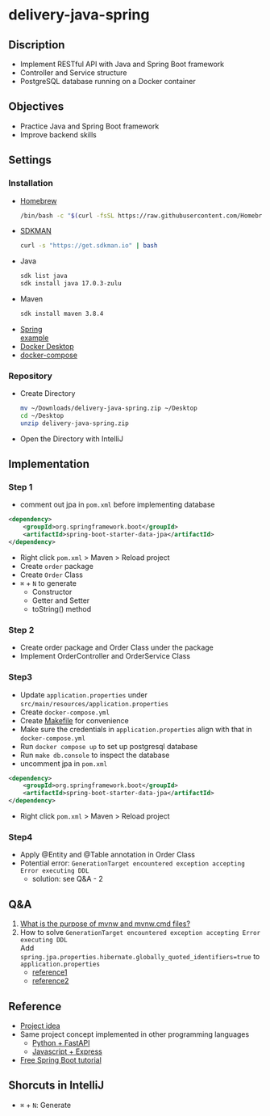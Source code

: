 # delivery-java-spring

## Discription
- Implement RESTful API with Java and Spring Boot framework
- Controller and Service structure
- PostgreSQL database running on a Docker container

## Objectives
- Practice Java and Spring Boot framework
- Improve backend skills

## Settings
### Installation
- [Homebrew](https://brew.sh/)
  ```bash
  /bin/bash -c "$(curl -fsSL https://raw.githubusercontent.com/Homebrew/install/HEAD/install.sh)"
  ```
- [SDKMAN](https://sdkman.io/)
    ```bash
    curl -s "https://get.sdkman.io" | bash
    ```
- Java
    ```bash
    sdk list java
    sdk install java 17.0.3-zulu
    ```
- Maven
    ```bash
    sdk install maven 3.8.4
    ```
- [Spring](https://start.spring.io/)<br>
  [example](https://start.spring.io/#!type=maven-project&language=java&platformVersion=2.7.4&packaging=jar&jvmVersion=17&groupId=github.com%2Fleehaowei%2F&artifactId=delivery-java-spring&name=delivery-java-spring&description=Demo%20project%20for%20Spring%20Boot&packageName=github.com%2Fleehaowei%2F.delivery-java-spring&dependencies=web,data-jpa,postgresql)
- [Docker Desktop](https://www.docker.com/products/docker-desktop/)
- [docker-compose](https://formulae.brew.sh/formula/docker-compose)

### Repository
- Create Directory
    ```bash
    mv ~/Downloads/delivery-java-spring.zip ~/Desktop
    cd ~/Desktop
    unzip delivery-java-spring.zip
    ```
- Open the Directory with IntelliJ

## Implementation
### Step 1
- comment out jpa in `pom.xml` before implementing database
```xml
<dependency>
    <groupId>org.springframework.boot</groupId>
    <artifactId>spring-boot-starter-data-jpa</artifactId>
</dependency>
```
- Right click `pom.xml` > Maven > Reload project 
- Create `order` package
- Create `Order` Class
- `⌘` + `N` to generate
  - Constructor
  - Getter and Setter
  - toString() method
  
### Step 2
- Create order package and Order Class under the package
- Implement OrderController and OrderService Class

### Step3
- Update `application.properties` under `src/main/resources/application.properties`
- Create `docker-compose.yml`
- Create [Makefile](https://makefiletutorial.com/) for convenience
- Make sure the credentials in `application.properties` align with that in `docker-compose.yml`
- Run `docker compose up` to set up postgresql database
- Run `make db.console` to inspect the database
- uncomment jpa in `pom.xml`
```xml
<dependency>
    <groupId>org.springframework.boot</groupId>
    <artifactId>spring-boot-starter-data-jpa</artifactId>
</dependency>
```
- Right click `pom.xml` > Maven > Reload project

### Step4
- Apply @Entity and @Table annotation in Order Class
- Potential error: `GenerationTarget encountered exception accepting Error executing DDL`
  - solution: see Q&A - 2

## Q&A
1. [What is the purpose of mvnw and mvnw.cmd files?](https://stackoverflow.com/questions/38723833/what-is-the-purpose-of-mvnw-and-mvnw-cmd-files)
2. How to solve `GenerationTarget encountered exception accepting Error executing DDL`<br>
   Add `spring.jpa.properties.hibernate.globally_quoted_identifiers=true` to `application.properties`
   - [reference1](https://jtuto.com/solved-generationtarget-encountered-exception-accepting-error-executing-ddl/#:~:text=spring.jpa.properties.hibernate.globally_quoted_identifiers%3Dtrue)
   - [reference2](https://docs.spring.io/spring-boot/docs/1.3.0.M2/reference/html/boot-features-sql.html#boot-features-creating-and-dropping-jpa-databases:~:text=spring.jpa.properties.hibernate.globally_quoted_identifiers%3Dtrue)
   

## Reference
- [Project idea](https://github.com/woltapp/engineering-summer-intern-2022)
- Same project concept implemented in other programming languages
  - [Python + FastAPI](https://github.com/leehaowei/delivery-py-fastapi)
  - [Javascript + Express](https://github.com/leehaowei/delivery-js-express)
- [Free Spring Boot tutorial](https://youtu.be/9SGDpanrc8U)

## Shorcuts in IntelliJ
- `⌘` + `N`: Generate